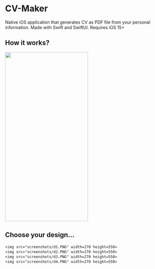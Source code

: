 # CV-Maker
Native iOS application that generates CV as PDF file from your personal information. Made with Swift and SwiftUI. Requires iOS 15+

## How it works?

<div><img src="screenshots/v1.gif" width=270 height=550></div>


## Choose your design...

    <img src="screenshots/d1.PNG" width=270 height=550>
    <img src="screenshots/d2.PNG" width=270 height=550>
    <img src="screenshots/d3.PNG" width=270 height=550>
    <img src="screenshots/d4.PNG" width=270 height=550>

